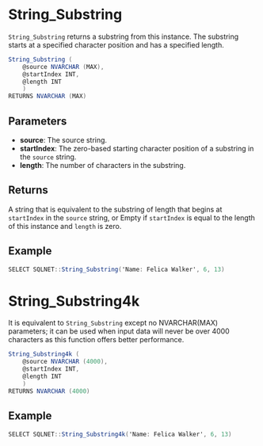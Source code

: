 # String_Substring

`String_Substring` returns a substring from this instance. The substring starts at a specified character position and has a specified length.

```csharp
String_Substring (
	@source NVARCHAR (MAX),
	@startIndex INT,
	@length INT
	)
RETURNS NVARCHAR (MAX)
```

## Parameters

  - **source**: The source string.
  - **startIndex**: The zero-based starting character position of a substring in the `source` string.
  - **length**: The number of characters in the substring.

## Returns

A string that is equivalent to the substring of length that begins at `startIndex` in the `source` string, or Empty if `startIndex` is equal to the length of this instance and `length` is zero.

## Example

```csharp
SELECT SQLNET::String_Substring('Name: Felica Walker', 6, 13)
```

# String_Substring4k

It is equivalent to `String_Substring` except no NVARCHAR(MAX) parameters; it can be used when input data will never be over 4000 characters as this function offers better performance.

```csharp
String_Substring4k (
	@source NVARCHAR (4000),
	@startIndex INT,
	@length INT
	)
RETURNS NVARCHAR (4000)
```

## Example

```csharp
SELECT SQLNET::String_Substring4k('Name: Felica Walker', 6, 13)
```